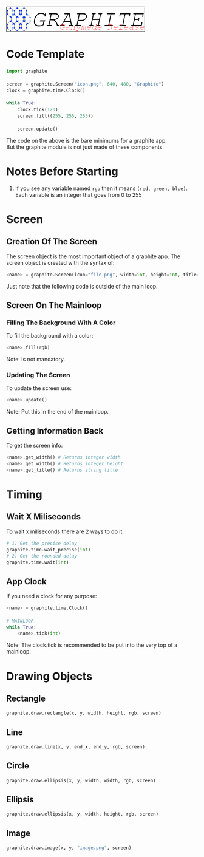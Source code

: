 ![](https://github.com/BLINMATIC/graphite/raw/main/logo.png)
# Code Template
```python
import graphite

screen = graphite.Screen("icon.png", 640, 480, "Graphite")
clock = graphite.time.Clock()

while True:
    clock.tick(120)
    screen.fill((255, 255, 255))

    screen.update()
```  
The code on the above is the bare minimums for a graphite app.  
But the graphite module is not just made of these components.  
# Notes Before Starting
1) If you see any variable named `rgb` then it means `(red, green, blue)`. Each variable is an integer that goes from 0 to 255
# Screen
## Creation Of The Screen
The screen object is the most important object of a graphite app. The screen object is created with the syntax of:  
```python
<name> = graphite.Screen(icon="file.png", width=int, height=int, title="text")
```
Just note that the following code is outside of the main loop.
## Screen On The Mainloop
### Filling The Background With A Color
To fill the background with a color:
```python
<name>.fill(rgb)
```
Note: Is not mandatory.
### Updating The Screen
To update the screen use:
```python
<name>.update()
```
Note: Put this in the end of the mainloop.
## Getting Information Back
To get the screen info:
```python
<name>.get_width() # Returns integer width
<name>.get_width() # Returns integer height
<name>.get_title() # Returns string title
```
# Timing
## Wait X Miliseconds
To wait x miliseconds there are 2 ways to do it:  
```python
# 1) Get the precise delay
graphite.time.wait_precise(int)
# 2) Get the rounded delay
graphite.time.wait(int)
```
## App Clock
If you need a clock for any purpose:
```python
<name> = graphite.time.Clock()

# MAINLOOP
while True:
    <name>.tick(int)
```
Note: The clock.tick is recommended to be put into the very top of a mainloop.
# Drawing Objects
## Rectangle
```python
graphite.draw.rectangle(x, y, width, height, rgb, screen)
```
## Line
```python
graphite.draw.line(x, y, end_x, end_y, rgb, screen)
```
## Circle
```python
graphite.draw.ellipsis(x, y, width, width, rgb, screen)
```
## Ellipsis
```python
graphite.draw.ellipsis(x, y, width, height, rgb, screen)
```
## Image
```python
graphite.draw.image(x, y, "image.png", screen)
```
